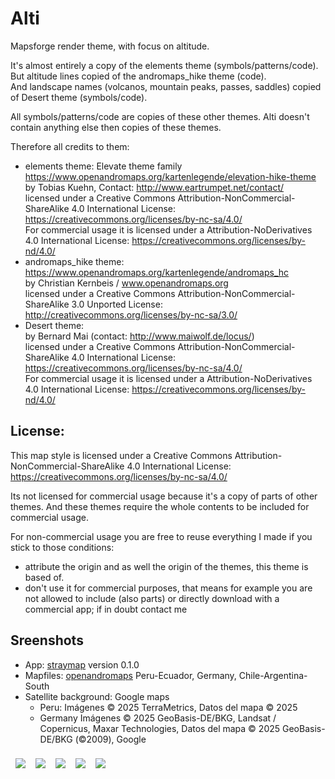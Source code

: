 # Alti

Mapsforge render theme, with focus on altitude.

It's almost entirely a copy of the elements theme (symbols/patterns/code).<br/>
But altitude lines copied of the andromaps_hike theme (code).<br/>
And landscape names (volcanos, mountain peaks, passes, saddles) copied of Desert theme (symbols/code).

All symbols/patterns/code are copies of these other themes. Alti doesn't contain anything else then copies of these themes.

Therefore all credits to them:

- elements theme: Elevate theme family<br/>
https://www.openandromaps.org/kartenlegende/elevation-hike-theme<br/>
by Tobias Kuehn, Contact: http://www.eartrumpet.net/contact/<br/>
licensed under a Creative Commons Attribution-NonCommercial-ShareAlike 4.0 International License: https://creativecommons.org/licenses/by-nc-sa/4.0/<br/>
For commercial usage it is licensed under a Attribution-NoDerivatives 4.0 International License: https://creativecommons.org/licenses/by-nd/4.0/
- andromaps_hike theme:<br/>
https://www.openandromaps.org/kartenlegende/andromaps_hc<br/>
by Christian Kernbeis / www.openandromaps.org<br/>
licensed under a Creative Commons Attribution-NonCommercial-ShareAlike 3.0 Unported License: http://creativecommons.org/licenses/by-nc-sa/3.0/
- Desert theme:<br/>
by Bernard Mai (contact: http://www.maiwolf.de/locus/)<br/>
licensed under a Creative Commons Attribution-NonCommercial-ShareAlike 4.0 International License: https://creativecommons.org/licenses/by-nc-sa/4.0/<br/>
For commercial usage it is licensed under a Attribution-NoDerivatives 4.0 International License: https://creativecommons.org/licenses/by-nd/4.0/

## License:

This map style is licensed under a Creative Commons Attribution-NonCommercial-ShareAlike 4.0 International License: https://creativecommons.org/licenses/by-nc-sa/4.0/

Its not licensed for commercial usage because it's a copy of parts of other themes. And these themes require the whole contents to be included for commercial usage.

For non-commercial usage you are free to reuse everything I made if you stick to those conditions:
- attribute the origin and as well the origin of the themes, this theme is based of.
- don't use it for commercial purposes, that means for example you are not allowed to include (also parts) or directly download with a commercial app; if in doubt contact me

## Sreenshots

- App: [straymap](https://github.com/jhotadhari/straymap) version 0.1.0
- Mapfiles: [openandromaps](https://www.openandromaps.org/downloads) Peru-Ecuador, Germany, Chile-Argentina-South
- Satellite background: Google maps
    - Peru: Imágenes © 2025 TerraMetrics, Datos del mapa © 2025
    - Germany Imágenes © 2025 GeoBasis-DE/BKG, Landsat / Copernicus, Maxar Technologies, Datos del mapa © 2025 GeoBasis-DE/BKG (©2009), Google

<img src="https://waterproof-webdesign.de/wp-content/uploads/2025/03/Screenshot_20250327_163828.png" style="float: left; margin: 0.5rem;" />
<img src="https://waterproof-webdesign.de/wp-content/uploads/2025/03/Screenshot_20250327_164218.png" style="float: left; margin: 0.5rem;" />
<img src="https://waterproof-webdesign.de/wp-content/uploads/2025/03/Screenshot_20250327_164445.png" style="float: left; margin: 0.5rem;" />
<img src="https://waterproof-webdesign.de/wp-content/uploads/2025/03/Screenshot_20250327_164927.png" style="float: left; margin: 0.5rem;" />
<img src="https://waterproof-webdesign.de/wp-content/uploads/2025/03/Screenshot_20250327_165334.png" style="float: left; margin: 0.5rem;" />

